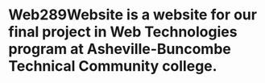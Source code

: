 # Web289Website is a website for our final project in Web Technologies program at Asheville-Buncombe Technical Community college.
